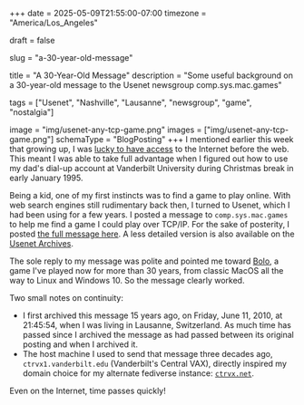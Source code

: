 +++
date = 2025-05-09T21:55:00-07:00
timezone = "America/Los_Angeles"

draft = false

slug = "a-30-year-old-message"

title = "A 30-Year-Old Message"
description = "Some useful background on a 30-year-old message to the Usenet newsgroup comp.sys.mac.games"

tags = ["Usenet", "Nashville", "Lausanne", "newsgroup", "game", "nostalgia"]

image = "img/usenet-any-tcp-game.png"
images = ["img/usenet-any-tcp-game.png"]
schemaType = "BlogPosting"
+++
I mentioned earlier this week that growing up, I was [lucky to have access](https://sanfranciscan.org/2025/05/04/before-our-attention-was-a-commodity/) to the Internet before the web. This meant I was able to take full advantage when I figured out how to use my dad's dial-up account at Vanderbilt University during Christmas break in early January 1995.

Being a kid, one of my first instincts was to find a game to play online. With web search engines still rudimentary back then, I turned to Usenet, which I had been using for a few years. I posted a message to `comp.sys.mac.games` to help me find a game I could play over TCP/IP. For the sake of posterity, I posted [the full message here](https://sanfranciscan.org/1995/01/04/any-tcp-game/). A less detailed version is also available on the [Usenet Archives](https://www.usenetarchives.com/view.php?id=comp.sys.mac.games&mid=PEhFUk5BTkoxLTA0MDE5NTE1NTk1NkBkaWFsMDAyLnZhbmRlcmJpbHQuZWR1Pg).

The sole reply to my message was polite and pointed me toward [Bolo](https://en.wikipedia.org/wiki/Bolo_(1987_video_game)), a game I've played now for more than 30 years, from classic MacOS all the way to Linux and Windows 10. So the message clearly worked.

Two small notes on continuity:

* I first archived this message 15 years ago, on Friday, June 11, 2010, at 21:45:54, when I was living in Lausanne, Switzerland. As much time has passed since I archived the message as had passed between its original posting and when I archived it.
* The host machine I used to send that message three decades ago, `ctrvx1.vanderbilt.edu` (Vanderbilt's Central VAX), directly inspired my domain choice for my alternate fediverse instance: [`ctrvx.net`](https://sanfranciscan.org/2024/05/12/a-central-virtual-extension-into-the-network/).

Even on the Internet, time passes quickly!